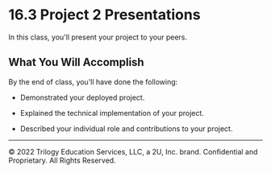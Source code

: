 # 16.3 Project 2 Presentations
In this class, you'll present your project to your peers.

## What You Will Accomplish
By the end of class, you'll have done the following:

* Demonstrated your deployed project.

* Explained the technical implementation of your project.

* Described your individual role and contributions to your project.

---
© 2022 Trilogy Education Services, LLC, a 2U, Inc. brand. Confidential and Proprietary. All Rights Reserved.